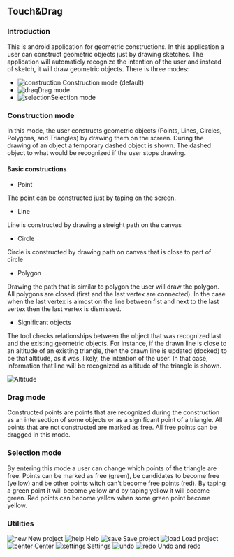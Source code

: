 ## Touch&Drag
### Introduction
This is android application for geometric constructions. In this application a user can construct geometric objects just by drawing sketches. The application will automaticly recognize the intention of the user and instead of sketch, it will draw geometric objects.
There is three modes:
 - ![construction](https://github.com/MilicaSelakovic/master/blob/master/app/src/main/ic_helpDraw-web.png) Construction mode (default)
 - ![draq](https://github.com/MilicaSelakovic/master/blob/master/app/src/main/ic_helpMove-web.png)Drag mode
 - ![selection](https://github.com/MilicaSelakovic/master/blob/master/app/src/main/ic_helpSelect-web.png)Selection mode
### Construction mode
In this mode, the user constructs geometric objects (Points, Lines, Circles, Polygons, and Triangles) by drawing them on the screen. During the drawing of an object a temporary dashed object is shown. The dashed object to what would be recognized if the user stops drawing.
#### Basic constructions
 - Point 

The point can be constructed just by taping on the screen.
 - Line

Line is constructed by drawing a streight path on the canvas
 - Circle 
 
Circle is constructed by drawing path on canvas that is close to part of circle
 - Polygon

Drawing the path that is similar to polygon the user will draw the polygon. All polygons are closed (first and the last vertex are connected). In the case when the last vertex is almost on the line between fist and next to the last vertex then the last vertex is dismissed.
 - Significant objects

The tool checks relationships between the object that was recognized last and the existing geometric objects.
For instance, if the drawn line is close to an altitude of an existing triangle, then the drawn line is updated (docked) to be that altitude, as it was,
likely, the intention of the user. In that case, information that line will be
recognized as altitude of the triangle is shown.

![Altitude](https://github.com/MilicaSelakovic/master/blob/master/app/src/main/ic_altitude-web.png)

### Drag mode
Constructed points are points that are recognized during the construction as an intersection of some objects or as a significant point of a triangle. All points that are not constructed are marked as free. All free points can be dragged in this mode.
### Selection mode
By entering this mode a user can change which points of the triangle are free. 
Points can be marked as free (green), be candidates to become free (yellow) and be other points witch can't become free points (red). By taping a green point it will become yellow and by taping yellow it will become green. Red points can become yellow when some green point become yellow.
### Utilities 
![new](https://github.com/MilicaSelakovic/master/blob/master/app/src/main/res/drawable-hdpi/new_light.png) New project
![help](https://github.com/MilicaSelakovic/master/blob/master/app/src/main/res/drawable-hdpi/help_light.png) Help
![save](https://github.com/MilicaSelakovic/master/blob/master/app/src/main/res/drawable-hdpi/save_light.png) Save project
![load](https://github.com/MilicaSelakovic/master/blob/master/app/src/main/res/drawable-hdpi/load_light.png) Load project
![center](https://github.com/MilicaSelakovic/master/blob/master/app/src/main/res/drawable-hdpi/center_light.png) Center
![settings](https://github.com/MilicaSelakovic/master/blob/master/app/src/main/res/drawable-hdpi/sett_light.png) Settings
![undo](https://github.com/MilicaSelakovic/master/blob/master/app/src/main/res/drawable-hdpi/undo_light.png) ![redo](https://github.com/MilicaSelakovic/master/blob/master/app/src/main/res/drawable-hdpi/redo_light.png) Undo and redo
